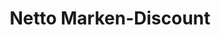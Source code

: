 ---
title: "Netto Marken-Discount"
url: /laatzen/netto-marken-discount-lange-weihe/
shop: Supermarkt
---